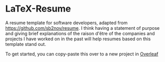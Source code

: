 # LaTeX-Resume
A resume template for software developers, adapted from https://github.com/sb2nov/resume. 
I think having a statement of purpose and giving brief explanations of the raison d'être of the companies and projects 
I have worked on in the past will help resumes based on this template stand out. 

To get started, you can copy-paste this over to a new project in [Overleaf](https://www.overleaf.com/) 

